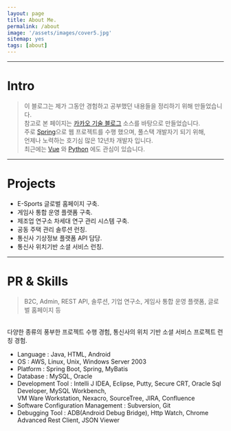 ```yaml
---
layout: page
title: About Me.
permalink: /about
image: '/assets/images/cover5.jpg'
sitemap: yes
tags: [about]
---
```


---
# Intro
> 이 블로그는 제가 그동안 경험하고 공부했던 내용들을 정리하기 위해 만들었습니다.<br/> 
참고로 본 페이지는 [카카오 기술 블로그][4] 소스를 바탕으로 만들었습니다.<br/>
주로 [Spring][3]으로 웹 프로젝트를 수행 했으며, 풀스택 개발자기 되기 위해,<br/> 
언제나 노력하는 호기심 많은 12년차 개발자 입니다.<br/>
최근에는 [Vue][1] 와 [Python][2] 에도 관심이 있습니다.

[1]:https://vuejs.org/
[2]:https://www.python.org/
[3]:https://spring.io/
[4]:https://tech.kakao.com/

---
# Projects

* E-Sports 글로벌 홈페이지 구축.
* 게임사 통합 운영 플랫폼 구축. 
* 제조업 연구소 차세대 연구 관리 시스템 구축.
* 공동 주택 관리 솔루션 런칭. 
* 통신사 기상정보 플랫폼 API 담당.
* 통신사 위치기반 소셜 서비스 런칭.

---
# PR & Skills

> B2C, Admin, REST API, 솔루션, 기업 연구소, 게임사 통합 운영 플랫폼, 글로벌 홈페이지 등 
<br/>
다양한 종류의 풍부한 프로젝트 수행 경험, 통신사의 위치 기반 소셜 서비스 프로젝트 런칭 경험.

* Language : Java, HTML, Android
* OS : AWS, Linux, Unix, Windows Server 2003
* Platform : Spring Boot, Spring, MyBatis
* Database : MySQL, Oracle
* Development Tool : Intelli J IDEA, Eclipse, Putty, Secure CRT, Oracle Sql Developer, MySQL Workbench,<br/>
                    VM Ware Workstation, Nexacro, SourceTree, JIRA, Confluence
* Software Configuration Management : Subversion, Git
* Debugging Tool : ADB(Android Debug Bridge), Http Watch, Chrome Advanced Rest Client, JSON Viewer